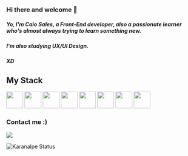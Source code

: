 ### Hi there and welcome 🍹
##### Yo, I'm Caio Sales, a Front-End developer, also a passionate learner who's almost always trying to learn something new. 
##### I'm also studying UX/UI Design.
##### XD

## My Stack

<img src="https://cdn.jsdelivr.net/gh/devicons/devicon/icons/csharp/csharp-original.svg" width="44" height="44"/> <img src="https://cdn.jsdelivr.net/gh/devicons/devicon/icons/html5/html5-original.svg" width="44" height="44"/> <img src="https://cdn.jsdelivr.net/gh/devicons/devicon/icons/css3/css3-original.svg" width="44" height="44"/> <img src="https://cdn.jsdelivr.net/gh/devicons/devicon/icons/javascript/javascript-original.svg" width="44" height="44"/> 
<img src="https://cdn.jsdelivr.net/gh/devicons/devicon/icons/angularjs/angularjs-original.svg" width="44" height="44"/>
<img src="https://cdn.jsdelivr.net/gh/devicons/devicon/icons/vuejs/vuejs-original-wordmark.svg" width="44" height="44"/> 
<img src="https://cdn.jsdelivr.net/gh/devicons/devicon/icons/tailwindcss/tailwindcss-plain.svg" width="44" height="44"/> 
<img src="https://cdn.jsdelivr.net/gh/devicons/devicon/icons/typescript/typescript-original.svg" width="44" height="44"/> 

### Contact me :)

<div>
<a href="https://www.linkedin.com/in/caio-sales-614669178/" target="about_blank"> <img src="https://img.shields.io/badge/-LinkedIn-%230077B5?style=for-the-badge&logo=linkedin&logoColor=white" target="_blank"></a>   
</div>

![Karanalpe Status](https://github-readme-stats.vercel.app/api?username=karanalpe&show_icons=true)
<!--
**salesrocketdev/salesrocketdev** is a ✨ _special_ ✨ repository because its `README.md` (this file) appears on your GitHub profile.

Here are some ideas to get you started:

- 🔭 I’m currently working on ...
- 🌱 I’m currently learning ...
- 👯 I’m looking to collaborate on ...
- 🤔 I’m looking for help with ...
- 💬 Ask me about ...
- 📫 How to reach me: ...
- 😄 Pronouns: ...
- ⚡ Fun fact: ...
-->
